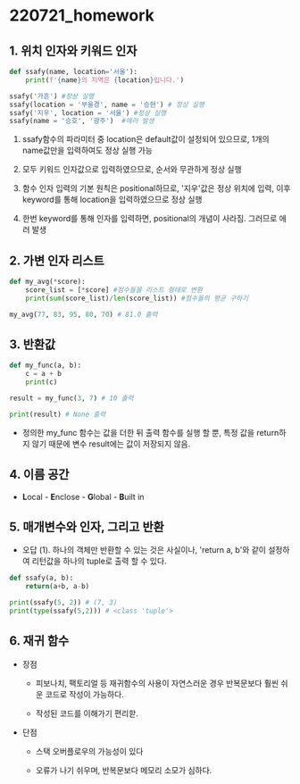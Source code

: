 # 220721_homework

## 1. 위치 인자와 키워드 인자

```python
def ssafy(name, location='서울'):
    print(f'{name}의 지역은 {location}입니다.')

ssafy('가흔') #정상 실행
ssafy(location = '부울경', name = '승현') # 정상 실행
ssafy('지우', location = '서울') #정상 실행
ssafy(name = '승호', '광주')  #에러 발생
```

1. ssafy함수의 파라미터 중 location은 default값이 설정되어 있으므로, 1개의 name값만을 입력하여도 정상 실행 가능

2. 모두 키워드 인자값으로 입력하였으므로, 순서와 무관하게 정상 실행

3. 함수 인자 입력의 기본 원칙은 positional하므로, '지우'값은 정상 위치에 입력, 이후 keyword를 통해 location을 입력하였으므로 정상 실행

4. 한번 keyword를 통해 인자를 입력하면, positional의 개념이 사라짐. 그러므로 에러 발생

## 2. 가변 인자 리스트

```python
def my_avg(*score):
    score_list = [*score] #점수들을 리스트 형태로 변환
    print(sum(score_list)/len(score_list)) #점수들의 평균 구하기

my_avg(77, 83, 95, 80, 70) # 81.0 출력
```

## 3. 반환값

```python
def my_func(a, b):
    c = a + b
    print(c)

result = my_func(3, 7) # 10 출력

print(result) # None 출력
```

- 정의한 my_func 함수는 값을 더한 뒤 출력 함수를 실행 할 뿐, 특정 값을 return하지 않기 때문에 변수 result에는 값이 저장되지 않음.

## 4. 이름 공간

- **L**ocal - **E**nclose - **G**lobal - **B**uilt in

## 5. 매개변수와 인자, 그리고 반환

- 오답 (1). 하나의 객체만 반환할 수 있는 것은 사실이나, 'return a, b'와 같이 설정하여 리턴값을 하나의 tuple로 출력 할 수 있다.

```python
def ssafy(a, b):
    return(a+b, a-b)

print(ssafy(5, 2)) # (7, 3)
print(type(ssafy(5,2))) # <class 'tuple'>
```

## 6. 재귀 함수

- 장점
  
  - 피보나치, 팩토리얼 등 재귀함수의 사용이 자연스러운 경우 반복문보다 훨씬 쉬운 코드로 작성이 가능하다.
  
  - 작성된 코드를 이해가기 편리핟.

- 단점
  
  - 스택 오버플로우의 가능성이 있다
  
  - 오류가 나기 쉬우며, 반복문보다 메모리 소모가 심하다.
